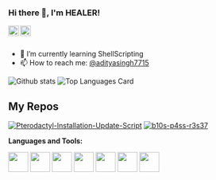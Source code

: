 ### Hi there 👋, I'm HEALER!

<a href="https://twitter.com/adityasingh7715">
  <img align="left" alt="HEALER" width="21px" src="https://raw.githubusercontent.com/shinokada/shinokada/master/assets/twitter.png"/>
</a>
<a href="https://medium.com/@shinichiokada">
  <img align="left" alt="HEALER" width="21px" src="https://raw.githubusercontent.com/shinokada/shinokada/master/assets/medium.png"/>
</a>

<br />
<br />

- 🌱 I’m currently learning ShellScripting
- 📫 How to reach me: <a href="https://twitter.com/adityasingh7715">@adityasingh7715</a> 


![Github stats](https://github-readme-stats.vercel.app/api?username=healer-op&theme=highcontrast&show_icons=true&count_private=true)
![Top Languages Card](https://github-readme-stats.vercel.app/api/top-langs/?username=healer-op&layout=compact)

## My Repos
[![Pterodactyl-Installation-Update-Script](https://github-readme-stats.vercel.app/api/pin/?username=yhealer-op&repo=Pterodactyl-Installation-Update-Script)](https://github.com/healer-op/Pterodactyl-Installation-Update-Script)
[![b10s-p4ss-r3s37](https://github-readme-stats.vercel.app/api/pin/?username=healer-op&repo=b10s-p4ss-r3s37)](https://github.com/healer-op/b10s-p4ss-r3s37)



**Languages and Tools:**  

<code><img height="40" src="https://raw.githubusercontent.com/shinokada/shinokada/master/assets/jupyter-notebook.png"></code>
<code><img height="40" src="https://raw.githubusercontent.com/shinokada/shinokada/master/assets/python.png"></code>
<code><img height="40" src="https://raw.githubusercontent.com/shinokada/shinokada/master/assets/rust.png"></code>
<code><img height="40" src="https://raw.githubusercontent.com/shinokada/shinokada/master/assets/javascript.png"></code>
<code><img height="40" src="https://raw.githubusercontent.com/shinokada/shinokada/master/assets/php.png"></code>
<code><img height="40" src="https://raw.githubusercontent.com/shinokada/shinokada/master/assets/visual-studio-code.png"></code>
<code><img height="40" src="https://raw.githubusercontent.com/shinokada/shinokada/master/assets/vim.png"></code>  
